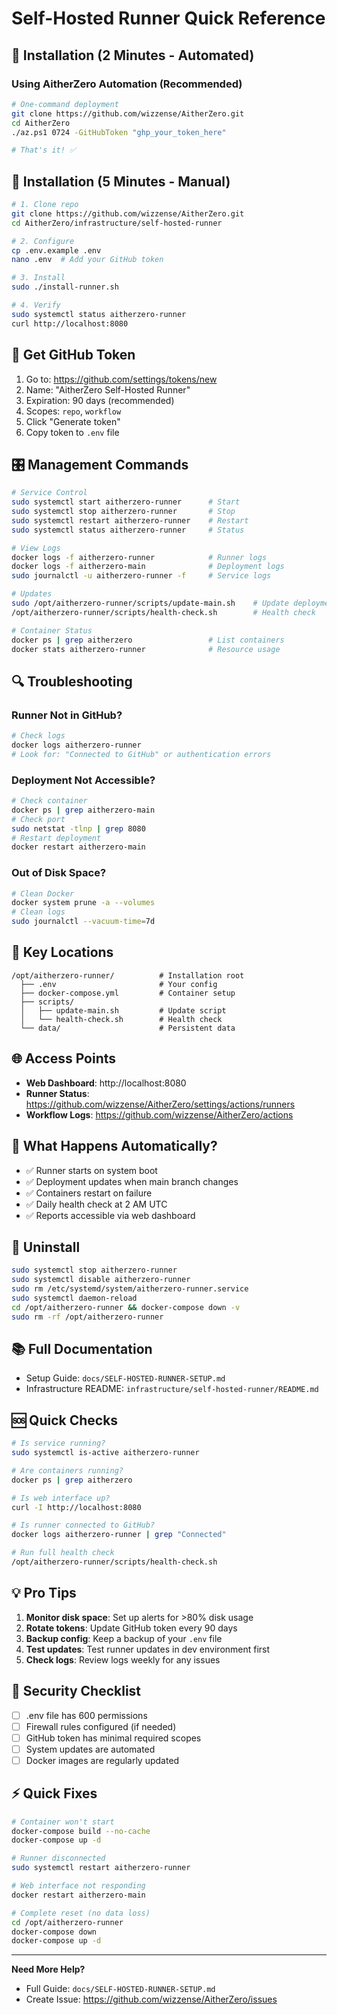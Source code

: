 # Self-Hosted Runner Quick Reference

## 🚀 Installation (2 Minutes - Automated)

### Using AitherZero Automation (Recommended)

```bash
# One-command deployment
git clone https://github.com/wizzense/AitherZero.git
cd AitherZero
./az.ps1 0724 -GitHubToken "ghp_your_token_here"

# That's it! ✅
```

## 🚀 Installation (5 Minutes - Manual)

```bash
# 1. Clone repo
git clone https://github.com/wizzense/AitherZero.git
cd AitherZero/infrastructure/self-hosted-runner

# 2. Configure
cp .env.example .env
nano .env  # Add your GitHub token

# 3. Install
sudo ./install-runner.sh

# 4. Verify
sudo systemctl status aitherzero-runner
curl http://localhost:8080
```

## 📝 Get GitHub Token

1. Go to: https://github.com/settings/tokens/new
2. Name: "AitherZero Self-Hosted Runner"
3. Expiration: 90 days (recommended)
4. Scopes: `repo`, `workflow`
5. Click "Generate token"
6. Copy token to `.env` file

## 🎛️ Management Commands

```bash
# Service Control
sudo systemctl start aitherzero-runner      # Start
sudo systemctl stop aitherzero-runner       # Stop
sudo systemctl restart aitherzero-runner    # Restart
sudo systemctl status aitherzero-runner     # Status

# View Logs
docker logs -f aitherzero-runner            # Runner logs
docker logs -f aitherzero-main              # Deployment logs
sudo journalctl -u aitherzero-runner -f     # Service logs

# Updates
sudo /opt/aitherzero-runner/scripts/update-main.sh    # Update deployment
/opt/aitherzero-runner/scripts/health-check.sh        # Health check

# Container Status
docker ps | grep aitherzero                 # List containers
docker stats aitherzero-runner              # Resource usage
```

## 🔍 Troubleshooting

### Runner Not in GitHub?
```bash
# Check logs
docker logs aitherzero-runner
# Look for: "Connected to GitHub" or authentication errors
```

### Deployment Not Accessible?
```bash
# Check container
docker ps | grep aitherzero-main
# Check port
sudo netstat -tlnp | grep 8080
# Restart deployment
docker restart aitherzero-main
```

### Out of Disk Space?
```bash
# Clean Docker
docker system prune -a --volumes
# Clean logs
sudo journalctl --vacuum-time=7d
```

## 📍 Key Locations

```
/opt/aitherzero-runner/          # Installation root
  ├── .env                       # Your config
  ├── docker-compose.yml         # Container setup
  ├── scripts/
  │   ├── update-main.sh         # Update script
  │   └── health-check.sh        # Health check
  └── data/                      # Persistent data
```

## 🌐 Access Points

- **Web Dashboard**: http://localhost:8080
- **Runner Status**: https://github.com/wizzense/AitherZero/settings/actions/runners
- **Workflow Logs**: https://github.com/wizzense/AitherZero/actions

## 🔄 What Happens Automatically?

- ✅ Runner starts on system boot
- ✅ Deployment updates when main branch changes
- ✅ Containers restart on failure
- ✅ Daily health check at 2 AM UTC
- ✅ Reports accessible via web dashboard

## 🛑 Uninstall

```bash
sudo systemctl stop aitherzero-runner
sudo systemctl disable aitherzero-runner
sudo rm /etc/systemd/system/aitherzero-runner.service
sudo systemctl daemon-reload
cd /opt/aitherzero-runner && docker-compose down -v
sudo rm -rf /opt/aitherzero-runner
```

## 📚 Full Documentation

- Setup Guide: `docs/SELF-HOSTED-RUNNER-SETUP.md`
- Infrastructure README: `infrastructure/self-hosted-runner/README.md`

## 🆘 Quick Checks

```bash
# Is service running?
sudo systemctl is-active aitherzero-runner

# Are containers running?
docker ps | grep aitherzero

# Is web interface up?
curl -I http://localhost:8080

# Is runner connected to GitHub?
docker logs aitherzero-runner | grep "Connected"

# Run full health check
/opt/aitherzero-runner/scripts/health-check.sh
```

## 💡 Pro Tips

1. **Monitor disk space**: Set up alerts for >80% disk usage
2. **Rotate tokens**: Update GitHub token every 90 days
3. **Backup config**: Keep a backup of your `.env` file
4. **Test updates**: Test runner updates in dev environment first
5. **Check logs**: Review logs weekly for any issues

## 🔐 Security Checklist

- [ ] .env file has 600 permissions
- [ ] Firewall rules configured (if needed)
- [ ] GitHub token has minimal required scopes
- [ ] System updates are automated
- [ ] Docker images are regularly updated

## ⚡ Quick Fixes

```bash
# Container won't start
docker-compose build --no-cache
docker-compose up -d

# Runner disconnected
sudo systemctl restart aitherzero-runner

# Web interface not responding
docker restart aitherzero-main

# Complete reset (no data loss)
cd /opt/aitherzero-runner
docker-compose down
docker-compose up -d
```

---

**Need More Help?** 
- Full Guide: `docs/SELF-HOSTED-RUNNER-SETUP.md`
- Create Issue: https://github.com/wizzense/AitherZero/issues
